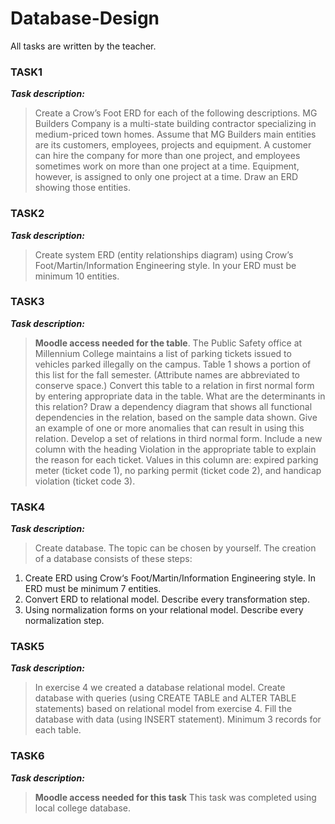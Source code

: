 # Database-Design
All tasks are written by the teacher.

### TASK1
***Task description:***
> Create a Crow’s Foot ERD for each of the following descriptions.
MG Builders Company is a multi-state building contractor specializing in medium-priced town homes. Assume that MG Builders main entities are its customers, employees, projects and equipment. A customer can hire the company for more than one project, and employees sometimes work on more than one project at a time. Equipment, however, is assigned to only one project at a time. Draw an ERD showing those entities.

### TASK2
***Task description:***
> Create system ERD (entity relationships diagram) using Crow’s Foot/Martin/Information Engineering style. In your ERD must be minimum 10 entities.

### TASK3
***Task description:***
> **Moodle access needed for the table**. The Public Safety office at Millennium College maintains a list of parking tickets issued to vehicles parked illegally on the campus. Table 1 shows a portion of this list for the fall semester. (Attribute names are abbreviated to conserve space.)
Convert this table to a relation in first normal form by entering appropriate data in the table. What are the determinants in this relation?
Draw a dependency diagram that shows all functional dependencies in the relation, based on the sample data shown.
Give an example of one or more anomalies that can result in using this relation.
Develop a set of relations in third normal form. Include a new column with the heading Violation in the appropriate table to explain the reason for each ticket. Values in this column are: expired parking meter (ticket code 1), no parking permit (ticket code 2), and handicap violation (ticket code 3).

### TASK4
***Task description:***
> Create database. The topic can be chosen by yourself. The creation of a database consists of these steps: 
1. Create ERD using Crow‘s Foot/Martin/Information Engineering style. In ERD must  be minimum 7 entities. 
2. Convert ERD to relational model. Describe every transformation step. 
3. Using normalization forms on your relational model. Describe every normalization step.

### TASK5
***Task description:***
> In exercise 4 we created a database relational model. Create database with queries (using CREATE TABLE and ALTER TABLE statements) based on relational model from exercise 4.
Fill the database with data (using INSERT statement). Minimum 3 records for each table.

### TASK6
***Task description:***
> **Moodle access needed for this task** This task was completed using local college database.
